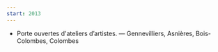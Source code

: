 ```yaml
---
start: 2013
---
```


- Porte ouvertes d'ateliers d’artistes. — Gennevilliers, Asnières, Bois-Colombes, Colombes
